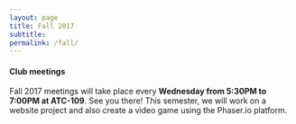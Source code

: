 ```yaml
---
layout: page
title: Fall 2017
subtitle: 
permalink: /fall/
---
```

#### **Club meetings**
Fall 2017 meetings will take place every **Wednesday from 5:30PM to 7:00PM at ATC-109**. See you there!
This semester, we will work on a website project and also create a video game using the Phaser.io platform.
